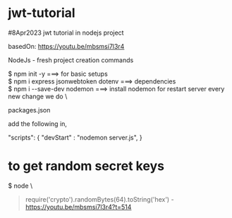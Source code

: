 # jwt-tutorial

#8Apr2023
jwt tutorial in nodejs project

basedOn: https://youtu.be/mbsmsi7l3r4

NodeJs - fresh project creation commands

$ npm init -y ===> for basic setups \
$ npm i express jsonwebtoken dotenv ===> dependencies \
$ npm i --save-dev nodemon ===> install nodemon for restart server every new change we do  \

packages.json

add the following in,

"scripts": {
    "devStart" : "nodemon server.js",
}


# to get random secret keys
$ node \
> require('crypto').randomBytes(64).toString('hex') - https://youtu.be/mbsmsi7l3r4?t=514
